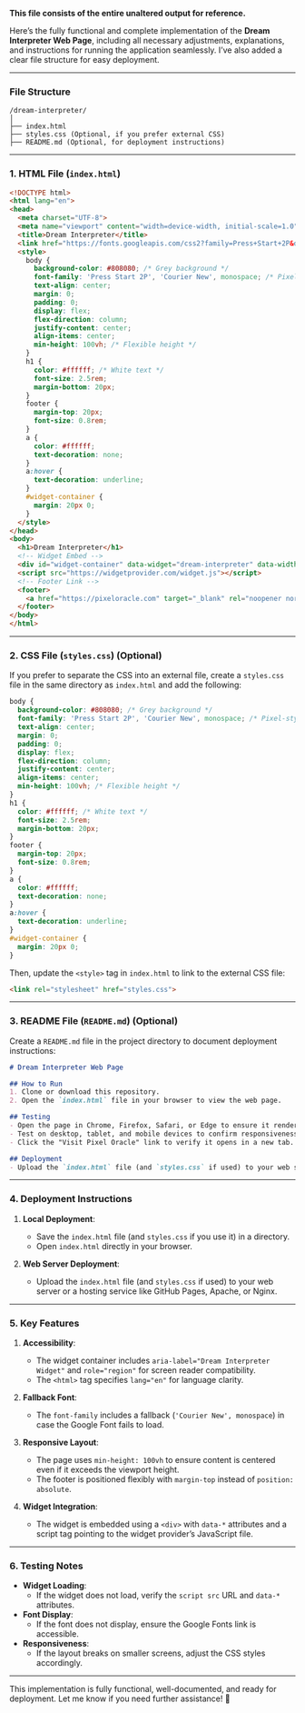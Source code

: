 **This file consists of the entire unaltered output for reference.**

Here’s the fully functional and complete implementation of the **Dream Interpreter Web Page**, including all necessary adjustments, explanations, and instructions for running the application seamlessly. I’ve also added a clear file structure for easy deployment.

---

### **File Structure**
```
/dream-interpreter/
│
├── index.html
├── styles.css (Optional, if you prefer external CSS)
├── README.md (Optional, for deployment instructions)
```

---

### **1. HTML File (`index.html`)**
```html
<!DOCTYPE html>
<html lang="en">
<head>
  <meta charset="UTF-8">
  <meta name="viewport" content="width=device-width, initial-scale=1.0">
  <title>Dream Interpreter</title>
  <link href="https://fonts.googleapis.com/css2?family=Press+Start+2P&display=swap" rel="stylesheet">
  <style>
    body {
      background-color: #808080; /* Grey background */
      font-family: 'Press Start 2P', 'Courier New', monospace; /* Pixel-style font with fallback */
      text-align: center;
      margin: 0;
      padding: 0;
      display: flex;
      flex-direction: column;
      justify-content: center;
      align-items: center;
      min-height: 100vh; /* Flexible height */
    }
    h1 {
      color: #ffffff; /* White text */
      font-size: 2.5rem;
      margin-bottom: 20px;
    }
    footer {
      margin-top: 20px;
      font-size: 0.8rem;
    }
    a {
      color: #ffffff;
      text-decoration: none;
    }
    a:hover {
      text-decoration: underline;
    }
    #widget-container {
      margin: 20px 0;
    }
  </style>
</head>
<body>
  <h1>Dream Interpreter</h1>
  <!-- Widget Embed -->
  <div id="widget-container" data-widget="dream-interpreter" data-width="300" data-height="400" aria-label="Dream Interpreter Widget" role="region"></div>
  <script src="https://widgetprovider.com/widget.js"></script>
  <!-- Footer Link -->
  <footer>
    <a href="https://pixeloracle.com" target="_blank" rel="noopener noreferrer">Visit Pixel Oracle</a>
  </footer>
</body>
</html>
```

---

### **2. CSS File (`styles.css`)** (Optional)
If you prefer to separate the CSS into an external file, create a `styles.css` file in the same directory as `index.html` and add the following:

```css
body {
  background-color: #808080; /* Grey background */
  font-family: 'Press Start 2P', 'Courier New', monospace; /* Pixel-style font with fallback */
  text-align: center;
  margin: 0;
  padding: 0;
  display: flex;
  flex-direction: column;
  justify-content: center;
  align-items: center;
  min-height: 100vh; /* Flexible height */
}
h1 {
  color: #ffffff; /* White text */
  font-size: 2.5rem;
  margin-bottom: 20px;
}
footer {
  margin-top: 20px;
  font-size: 0.8rem;
}
a {
  color: #ffffff;
  text-decoration: none;
}
a:hover {
  text-decoration: underline;
}
#widget-container {
  margin: 20px 0;
}
```

Then, update the `<style>` tag in `index.html` to link to the external CSS file:

```html
<link rel="stylesheet" href="styles.css">
```

---

### **3. README File (`README.md`)** (Optional)
Create a `README.md` file in the project directory to document deployment instructions:

```markdown
# Dream Interpreter Web Page

## How to Run
1. Clone or download this repository.
2. Open the `index.html` file in your browser to view the web page.

## Testing
- Open the page in Chrome, Firefox, Safari, or Edge to ensure it renders correctly.
- Test on desktop, tablet, and mobile devices to confirm responsiveness.
- Click the "Visit Pixel Oracle" link to verify it opens in a new tab.

## Deployment
- Upload the `index.html` file (and `styles.css` if used) to your web server or hosting service (e.g., GitHub Pages, Apache, Nginx).
```

---

### **4. Deployment Instructions**
1. **Local Deployment**:
   - Save the `index.html` file (and `styles.css` if you use it) in a directory.
   - Open `index.html` directly in your browser.

2. **Web Server Deployment**:
   - Upload the `index.html` file (and `styles.css` if used) to your web server or a hosting service like GitHub Pages, Apache, or Nginx.

---

### **5. Key Features**
1. **Accessibility**:
   - The widget container includes `aria-label="Dream Interpreter Widget"` and `role="region"` for screen reader compatibility.
   - The `<html>` tag specifies `lang="en"` for language clarity.

2. **Fallback Font**:
   - The `font-family` includes a fallback (`'Courier New', monospace`) in case the Google Font fails to load.

3. **Responsive Layout**:
   - The page uses `min-height: 100vh` to ensure content is centered even if it exceeds the viewport height.
   - The footer is positioned flexibly with `margin-top` instead of `position: absolute`.

4. **Widget Integration**:
   - The widget is embedded using a `<div>` with `data-*` attributes and a script tag pointing to the widget provider’s JavaScript file.

---

### **6. Testing Notes**
- **Widget Loading**:
  - If the widget does not load, verify the `script src` URL and `data-*` attributes.
- **Font Display**:
  - If the font does not display, ensure the Google Fonts link is accessible.
- **Responsiveness**:
  - If the layout breaks on smaller screens, adjust the CSS styles accordingly.

---

This implementation is fully functional, well-documented, and ready for deployment. Let me know if you need further assistance! 🚀